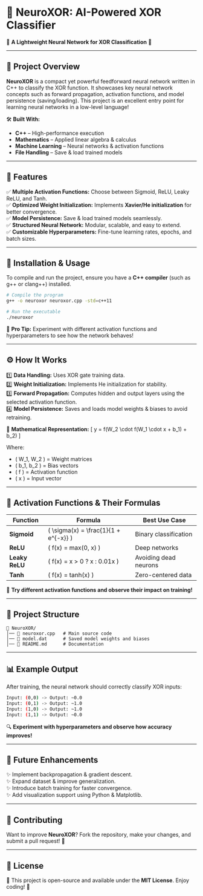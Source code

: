 # 🌟 NeuroXOR: AI-Powered XOR Classifier

🎯 **A Lightweight Neural Network for XOR Classification** 🧠

---

## 🚀 Project Overview
**NeuroXOR** is a compact yet powerful feedforward neural network written in C++ to classify the XOR function. It showcases key neural network concepts such as forward propagation, activation functions, and model persistence (saving/loading). This project is an excellent entry point for learning neural networks in a low-level language!

🛠 **Built With:**
- **C++** – High-performance execution
- **Mathematics** – Applied linear algebra & calculus
- **Machine Learning** – Neural networks & activation functions
- **File Handling** – Save & load trained models

---

## 🌈 Features
✅ **Multiple Activation Functions:** Choose between Sigmoid, ReLU, Leaky ReLU, and Tanh.  
✅ **Optimized Weight Initialization:** Implements **Xavier/He initialization** for better convergence.  
✅ **Model Persistence:** Save & load trained models seamlessly.  
✅ **Structured Neural Network:** Modular, scalable, and easy to extend.  
✅ **Customizable Hyperparameters:** Fine-tune learning rates, epochs, and batch sizes.  

---

## 🔧 Installation & Usage
To compile and run the project, ensure you have a **C++ compiler** (such as g++ or clang++) installed.

```bash
# Compile the program
g++ -o neuroxor neuroxor.cpp -std=c++11

# Run the executable
./neuroxor
```

📌 **Pro Tip:** Experiment with different activation functions and hyperparameters to see how the network behaves!

---

## ⚙️ How It Works
1️⃣ **Data Handling:** Uses XOR gate training data.  
2️⃣ **Weight Initialization:** Implements He initialization for stability.  
3️⃣ **Forward Propagation:** Computes hidden and output layers using the selected activation function.  
4️⃣ **Model Persistence:** Saves and loads model weights & biases to avoid retraining.  

📝 **Mathematical Representation:**
\[
y = f(W_2 \cdot f(W_1 \cdot x + b_1) + b_2)
\]

Where:
- \( W_1, W_2 \) = Weight matrices
- \( b_1, b_2 \) = Bias vectors
- \( f \) = Activation function
- \( x \) = Input vector

---

## 🎨 Activation Functions & Their Formulas
| Function | Formula | Best Use Case |
|----------|---------|--------------|
| **Sigmoid** | \( \sigma(x) = \frac{1}{1 + e^{-x}} \) | Binary classification |
| **ReLU** | \( f(x) = max(0, x) \) | Deep networks |
| **Leaky ReLU** | \( f(x) = x > 0 ? x : 0.01x \) | Avoiding dead neurons |
| **Tanh** | \( f(x) = tanh(x) \) | Zero-centered data |

🔬 **Try different activation functions and observe their impact on training!**

---

## 📂 Project Structure
```
📁 NeuroXOR/
│── 📜 neuroxor.cpp   # Main source code
│── 📄 model.dat      # Saved model weights and biases
│── 📖 README.md      # Documentation
```

---

## 📊 Example Output
After training, the neural network should correctly classify XOR inputs:
```bash
Input: (0,0) -> Output: ~0.0
Input: (0,1) -> Output: ~1.0
Input: (1,0) -> Output: ~1.0
Input: (1,1) -> Output: ~0.0
```

🔍 **Experiment with hyperparameters and observe how accuracy improves!**

---

## 🚀 Future Enhancements
✨ Implement backpropagation & gradient descent.  
✨ Expand dataset & improve generalization.  
✨ Introduce batch training for faster convergence.  
✨ Add visualization support using Python & Matplotlib.  

---

## 🤝 Contributing
Want to improve **NeuroXOR**? Fork the repository, make your changes, and submit a pull request! 🚀

---

## 📜 License
📝 This project is open-source and available under the **MIT License**. Enjoy coding! 🎉

